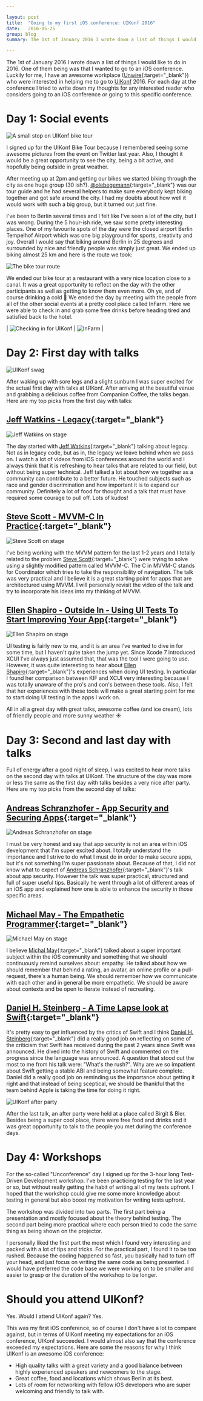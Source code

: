 ```yaml
---

layout: post
title:  "Going to my first iOS conference: UIKonf 2016"
date:   2016-05-25
group: blog
summary: The 1st of January 2016 I wrote down a list of things I would like to do in 2016. One of them being to go to an iOS conference. Luckily for me, I have an awesome workplace (Unwire) who were interested in helping me to go to UIKonf 2016. For each day at the conference I tried to write down my thoughts for any interested reader who considers going to an iOS conference or going to this specific conference.

---
```


The 1st of January 2016 I wrote down a list of things I would like to do in 2016. One of them being was that I wanted to go to an iOS conference. Luckily for me, I have an awesome workplace ([Unwire](http://www.unwire.com/#/home){:target="_blank"}) who were interested in helping me to go to [UIKonf](http://www.uikonf.com) 2016. For each day at the conference I tried to write down my thoughts for any interested reader who considers going to an iOS conference or going to this specific conference.

# Day 1: Social events

![A small stop on UIKonf bike tour](/assets/posts/social_01.jpg)

I signed up for the UIKonf Bike Tour because I remembered seeing some awesome pictures from the event on Twitter last year. Also, I thought it would be a great opportunity to see the city, being a bit active, and hopefully being outside in great weather.

After meeting up at 2pm and getting our bikes we started biking through the city as one huge group (30 ish?). [@olebegemann](https://twitter.com/olebegemann){:target="_blank"} was our tour guide and he had several helpers to make sure everybody kept biking together and got safe around the city. I had my doubts about how well it would work with such a big group, but it turned out just fine.

I've been to Berlin several times and I felt like I've seen a lot of the city, but I was wrong. During the 5 hour-ish ride, we saw some pretty interesting places. One of my favourite spots of the day were the closed airport Berlin Tempelhof Airport which was one big playground for sports, creativity and joy. Overall I would say that biking around Berlin in 25 degrees and surrounded by nice and friendly people was simply just great. We ended up biking almost 25 km and here is the route we took:

 ![The bike tour route](/assets/posts/social_02.jpg)

We ended our bike tour at a restaurant with a very nice location close to a canal. It was a great opportunity to reflect on the day with the other participants as well as getting to know them even more. Oh ye, and of course drinking a cold 🍺 We ended the day by meeting with the people from all of the other social events at a pretty cool place called InFarm. Here we were able to check in and grab some free drinks before heading tired and satisfied back to the hotel.

| ![Checking in for UIKonf](/assets/posts/social_03.jpg) | ![InFarm](/assets/posts/social_04.jpg) |


# Day 2: First day with talks

![UIKonf swag](/assets/posts/conf_01.jpg)

After waking up with sore legs and a slight sunburn I was super excited for the actual first day with talks at UIKonf. After arriving at the beautiful venue and grabbing a delicious coffee from Companion Coffee, the talks began. Here are my top picks from the first day with talks:

## [Jeff Watkins - Legacy](https://www.youtube.com/watch?list=PLdr22uU_wISqm9QbnczWxXs9qyuWpSU4k&v=AksIrgPFSgY){:target="_blank"}

![Jeff Watkins on stage](/assets/posts/conf_02.jpg)

The day started with [Jeff Watkins](https://twitter.com/jeffwatkins){:target="_blank"} talking about legacy. Not as in legacy code, but as in, the legacy we leave behind when we pass on. I watch a lot of videos from iOS conferences around the world and I always think that it is refreshing to hear talks that are related to our field, but without being super technical. Jeff talked a lot about how we together as a community can contribute to a better future. He touched subjects such as race and gender discrimination and how important it is to expand our community. Definitely a lot of food for thought and a talk that must have required some courage to pull off. Lots of kudos!


## [Steve Scott - MVVM-C In Practice](https://www.youtube.com/watch?v=9VojuJpUuE8&list=PLdr22uU_wISqm9QbnczWxXs9qyuWpSU4k&index=6){:target="_blank"}

![Steve Scott on stage](/assets/posts/conf_03.jpg)

I've being working with the MVVM pattern for the last 1-2 years and I totally related to the problem [Steve Scott](https://twitter.com/macdevnet){:target="_blank"} were trying to solve using a slightly modified pattern called MVVM-C. The C in MVVM-C stands for Coordinator which tries to take the responsibility of navigation. The talk was very practical and I believe it is a great starting point for apps that are architectured using MVVM. I will personally revisit the video of the talk and try to incorporate his ideas into my thinking of MVVM.


## [Ellen Shapiro - Outside In - Using UI Tests To Start Improving Your App](https://www.youtube.com/watch?v=hYCUy-9yq_M&list=PLdr22uU_wISqm9QbnczWxXs9qyuWpSU4k&index=7){:target="_blank"}

![Ellen Shapiro on stage](/assets/posts/conf_04.jpg)

UI testing is fairly new to me, and it is an area I've wanted to dive in for some time, but I haven't quite taken the jump yet. Since Xcode 7 introduced XCUI I've always just assumed that, that was the tool I were going to use. However, it was quite interesting to hear about [Ellen Shapiro](https://twitter.com/designatednerd){:target="_blank"}'s experiences when doing UI testing. In particular I found her comparison between KIF and XCUI very interesting because I was totally unaware of the pro's and con's between these tools. Also, I felt that her experiences with these tools will make a great starting point for me to start doing UI testing in the apps I work on.

All in all a great day with great talks, awesome coffee (and ice cream), lots of friendly people and more sunny weather ☀️


# Day 3: Second and last day with talks

Full of energy after a good night of sleep, I was excited to hear more talks on the second day with talks at UIKonf. The structure of the day was more or less the same as the first day with talks besides a very nice after party. Here are my top picks from the second day of talks:


## [Andreas Schranzhofer - App Security and Securing Apps](https://www.youtube.com/watch?v=ipMlEMnKwKs&list=PLdr22uU_wISqm9QbnczWxXs9qyuWpSU4k&index=10){:target="_blank"}

![Andreas Schranzhofer on stage](/assets/posts/conf_05.jpg)

I must be very honest and say that app security is not an area within iOS development that I'm super excited about. I totally understand the importance and I strive to do what I must do in order to make secure apps, but it's not something I'm super passionate about. Because of that, I did not know what to expect of [Andreas Schranzhofer](https://twitter.com/Schranzhofer){:target="_blank"}'s talk about app security. However the talk was super practical, structured and full of super useful tips. Basically he went through a lot of different areas of an iOS app and explained how one is able to enhance the security in those specific areas.


## [Michael May - The Empathetic Programmer](https://www.youtube.com/watch?v=hXo6CWTmb9c&index=12&list=PLdr22uU_wISqm9QbnczWxXs9qyuWpSU4k){:target="_blank"}

![Michael May on stage](/assets/posts/conf_06.jpg)

I believe [Michal May](https://twitter.com/codermay){:target="_blank"} talked about a super important subject within the iOS community and something that we should continuously remind ourselves about: empathy. He talked about how we should remember that behind a rating, an avatar, an online profile or a pull-request, there's a human being. We should remember how we communicate with each other and in general be more empathetic. We should be aware about contexts and be open to iterate instead of recreating.


## [Daniel H. Steinberg - A Time Lapse look at Swift](https://www.youtube.com/watch?v=kyzN5I-2FoY&list=PLdr22uU_wISqm9QbnczWxXs9qyuWpSU4k&index=15){:target="_blank"}

It's pretty easy to get influenced by the critics of Swift and I think [Daniel H. Steinberg](https://twitter.com/dimsumthinking){:target="_blank"} did a really good job on reflecting on some of the criticism that Swift has received during the past 2 years since Swift was announced. He dived into the history of Swift and commented on the progress since the language was announced. A question that stood out the most to me from his talk were: "What's the rush?". Why are we so impatient about Swift getting a stable ABI and being somewhat feature complete. Daniel did a really good job on reminding us the importance about getting it right and that instead of being sceptical, we should be thankful that the team behind Apple is taking the time for doing it right. 


![UIKonf after party](/assets/posts/conf_07.jpg)

After the last talk, an after party were held at a place called Birgit & Bier. Besides being a super cool place, there were free food and drinks and it was great opportunity to talk to the people you met during the conference days.


# Day 4: Workshops

For the so-called "Unconference" day I signed up for the 3-hour long Test-Driven Development workshop. I've been practicing testing for the last year or so, but without really getting the habit of writing all of my tests upfront. I hoped that the workshop could give me some more knowledge about testing in general but also boost my motivation for writing tests upfront.

The workshop was divided into two parts. The first part being a presentation and mostly focused about the theory behind testing. The second part being more practical where each person tried to code the same thing as being shown on the projector.

I personally liked the first part the most which I found very interesting and packed with a lot of tips and tricks. For the practical part, I found it to be too rushed. Because the coding happened so fast, you basically had to turn off your head, and just focus on writing the same code as being presented. I would have preferred the code base we were working on to be smaller and easier to grasp or the duration of the workshop to be longer.


# Should you attend UIKonf?

Yes. Would I attend UIKonf again? Yes.

This was my first iOS conference, so of course I don't have a lot to compare against, but in terms of UIKonf meeting my expectations for an iOS conference, UIKonf succeeded. I would almost also say that the conference exceeded my expectations. Here are some the reasons for why I think UIKonf is an awesome iOS conference:

- High quality talks with a great variety and a good balance between highly experienced speakers and newcomers to the stage.
- Great coffee, food and locations which shows Berlin at its best.
- Lots of room for networking with fellow iOS developers who are super welcoming and friendly to talk with.
